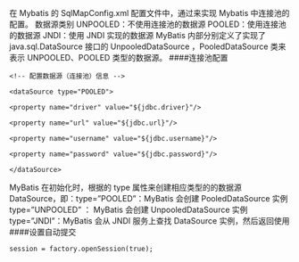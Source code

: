 在 Mybatis 的 SqlMapConfig.xml 配置文件中，通过<dataSource type=”pooled”>来实现 Mybatis 中连接池的配置。
数据源类别
UNPOOLED：不使用连接池的数据源
POOLED：使用连接池的数据源
JNDI：使用 JNDI 实现的数据源
MyBatis 内部分别定义了实现了 java.sql.DataSource 接口的 UnpooledDataSource ，PooledDataSource 类来表示 UNPOOLED、POOLED 类型的数据源。
####连接池配置
```
<!-- 配置数据源（连接池）信息 -->

<dataSource type="POOLED">

<property name="driver" value="${jdbc.driver}"/>

<property name="url" value="${jdbc.url}"/>

<property name="username" value="${jdbc.username}"/>

<property name="password" value="${jdbc.password}"/>

</dataSource>
```
MyBatis 在初始化时，根据<dataSource>的 type 属性来创建相应类型的的数据源 DataSource，即：type=”POOLED”：MyBatis 会创建 PooledDataSource 实例
type=”UNPOOLED” ： MyBatis 会创建 UnpooledDataSource 实例
type=”JNDI”：MyBatis 会从 JNDI 服务上查找 DataSource 实例，然后返回使用
####设置自动提交
```
session = factory.openSession(true);
```
